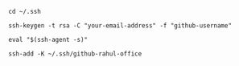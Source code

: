 
```
cd ~/.ssh
```

```
ssh-keygen -t rsa -C "your-email-address" -f "github-username"
```

```
eval "$(ssh-agent -s)"
```

```
ssh-add -K ~/.ssh/github-rahul-office
```
